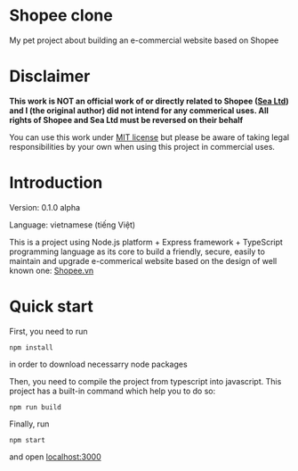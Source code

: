 # Shopee clone

My pet project about building an e-commercial website based on Shopee

# Disclaimer

**This work is NOT an official work of or directly related to Shopee ([Sea Ltd](https://www.sea.com/home)) and I (the original author) did not intend for any commerical uses. All rights of Shopee and Sea
Ltd must be reversed on their behalf**

You can use this work under [MIT license](https://github.com/tr-nhan/Shopee-clone/blob/main/LICENSE) but please be aware of taking legal responsibilities by
your own when using this project in commercial uses.

# Introduction

Version: 0.1.0 alpha

Language: vietnamese (tiếng Việt)

This is a project using Node.js platform + Express framework + TypeScript programming language as its core to build a friendly, secure, easily to maintain and upgrade e-commerical website based on the design of well known one: [Shopee.vn](https://shopee.vn/)

# Quick start

First, you need to run

```
npm install
```
in order to download necessarry node packages


Then, you need to compile the project from typescript into javascript. This project has a built-in command which help you to do so:

```
npm run build
```

Finally, run

```
npm start
```

and open [localhost:3000](http://localhost:3000)

